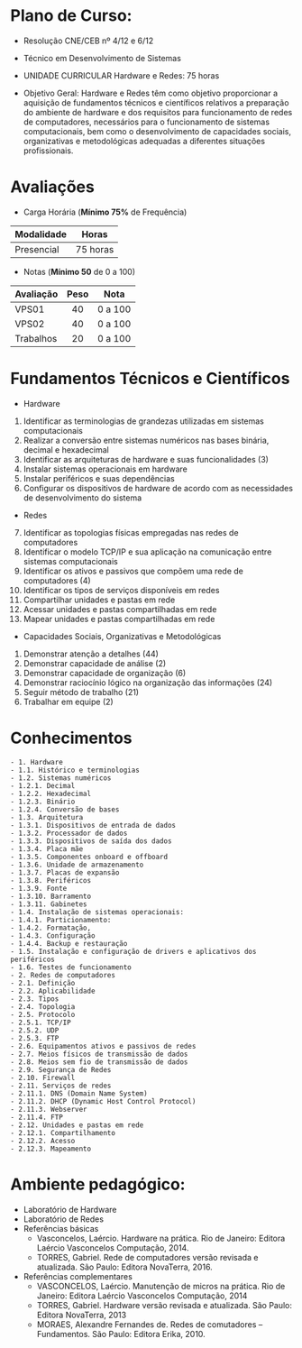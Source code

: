 # Plano de Curso:

- Resolução CNE/CEB nº 4/12 e 6/12
- Técnico em Desenvolvimento de Sistemas

- UNIDADE CURRICULAR Hardware e Redes: 75 horas

- Objetivo Geral: Hardware e Redes têm como objetivo proporcionar a aquisição de fundamentos técnicos e científicos relativos a preparação do ambiente de hardware e dos requisitos para funcionamento de redes de computadores, necessários para o funcionamento de sistemas computacionais, bem como o desenvolvimento de capacidades sociais, organizativas e metodológicas adequadas a diferentes situações profissionais.

# Avaliações
- Carga Horária (**Mínimo 75%** de Frequência)

|Modalidade|Horas|
|-|-|
|Presencial|75 horas|

- Notas (**Mínimo 50** de 0 a 100)

|Avaliação|Peso|Nota|
|-|:-:|:-:|
|VPS01|40|0 a 100|
|VPS02|40|0 a 100|
|Trabalhos|20|0 a 100|

# Fundamentos Técnicos e Científicos

- Hardware
1. Identificar as terminologias de grandezas utilizadas em sistemas computacionais
2. Realizar a conversão entre sistemas numéricos nas bases binária, decimal e hexadecimal
3. Identificar as arquiteturas de hardware e suas funcionalidades (3)
4. Instalar sistemas operacionais em hardware
5. Instalar periféricos e suas dependências
6. Configurar os dispositivos de hardware de acordo com as necessidades de desenvolvimento do sistema

- Redes
7. Identificar as topologias físicas empregadas nas redes de computadores
8. Identificar o modelo TCP/IP e sua aplicação na comunicação entre sistemas computacionais
9. Identificar os ativos e passivos que compõem uma rede de computadores (4)
10. Identificar os tipos de serviços disponíveis em redes
11. Compartilhar unidades e pastas em rede
12. Acessar unidades e pastas compartilhadas em rede
13. Mapear unidades e pastas compartilhadas em rede

- Capacidades Sociais, Organizativas e Metodológicas
1. Demonstrar atenção a detalhes (44)
2. Demonstrar capacidade de análise (2)
3. Demonstrar capacidade de organização (6)
4. Demonstrar raciocínio lógico na organização das informações (24)
5. Seguir método de trabalho (21)
6. Trabalhar em equipe (2)

# Conhecimentos
	- 1. Hardware
	- 1.1. Histórico e terminologias
	- 1.2. Sistemas numéricos
	- 1.2.1. Decimal
	- 1.2.2. Hexadecimal
	- 1.2.3. Binário
	- 1.2.4. Conversão de bases
	- 1.3. Arquitetura
	- 1.3.1. Dispositivos de entrada de dados
	- 1.3.2. Processador de dados
	- 1.3.3. Dispositivos de saída dos dados
	- 1.3.4. Placa mãe
	- 1.3.5. Componentes onboard e offboard
	- 1.3.6. Unidade de armazenamento
	- 1.3.7. Placas de expansão
	- 1.3.8. Periféricos
	- 1.3.9. Fonte
	- 1.3.10. Barramento
	- 1.3.11. Gabinetes
	- 1.4. Instalação de sistemas operacionais:
	- 1.4.1. Particionamento:
	- 1.4.2. Formatação,
	- 1.4.3. Configuração
	- 1.4.4. Backup e restauração
	- 1.5. Instalação e configuração de drivers e aplicativos dos periféricos
	- 1.6. Testes de funcionamento
	- 2. Redes de computadores
	- 2.1. Definição
	- 2.2. Aplicabilidade
	- 2.3. Tipos
	- 2.4. Topologia
	- 2.5. Protocolo
	- 2.5.1. TCP/IP
	- 2.5.2. UDP
	- 2.5.3. FTP
	- 2.6. Equipamentos ativos e passivos de redes
	- 2.7. Meios físicos de transmissão de dados
	- 2.8. Meios sem fio de transmissão de dados
	- 2.9. Segurança de Redes
	- 2.10. Firewall
	- 2.11. Serviços de redes
	- 2.11.1. DNS (Domain Name System)
	- 2.11.2. DHCP (Dynamic Host Control Protocol)
	- 2.11.3. Webserver
	- 2.11.4. FTP
	- 2.12. Unidades e pastas em rede
	- 2.12.1. Compartilhamento
	- 2.12.2. Acesso
	- 2.12.3. Mapeamento

# Ambiente pedagógico:
- Laboratório de Hardware
- Laboratório de Redes
- Referências básicas
	- Vasconcelos, Laércio. Hardware na prática. Rio de Janeiro: Editora Laércio Vasconcelos Computação, 2014.
	- TORRES, Gabriel. Rede de computadores versão revisada e atualizada. São Paulo: Editora NovaTerra, 2016.
- Referências complementares
	- VASCONCELOS, Laércio. Manutenção de micros na prática. Rio de Janeiro: Editora Laércio Vasconcelos Computação, 2014
	- TORRES, Gabriel. Hardware versão revisada e atualizada. São Paulo: Editora NovaTerra, 2013
	- MORAES, Alexandre Fernandes de. Redes de comutadores – Fundamentos. São Paulo: Editora Erika, 2010.


